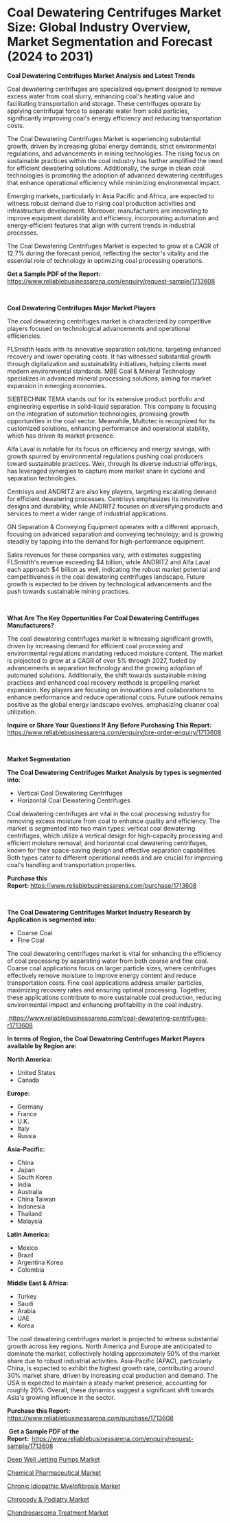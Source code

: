 <p><h1>Coal Dewatering Centrifuges Market Size: Global Industry Overview, Market Segmentation and Forecast (2024 to 2031)</h1></p><p><strong>Coal Dewatering Centrifuges Market Analysis and Latest Trends</strong></p>
<p><p>Coal dewatering centrifuges are specialized equipment designed to remove excess water from coal slurry, enhancing coal's heating value and facilitating transportation and storage. These centrifuges operate by applying centrifugal force to separate water from solid particles, significantly improving coal's energy efficiency and reducing transportation costs.</p><p>The Coal Dewatering Centrifuges Market is experiencing substantial growth, driven by increasing global energy demands, strict environmental regulations, and advancements in mining technologies. The rising focus on sustainable practices within the coal industry has further amplified the need for efficient dewatering solutions. Additionally, the surge in clean coal technologies is promoting the adoption of advanced dewatering centrifuges that enhance operational efficiency while minimizing environmental impact.</p><p>Emerging markets, particularly in Asia Pacific and Africa, are expected to witness robust demand due to rising coal production activities and infrastructure development. Moreover, manufacturers are innovating to improve equipment durability and efficiency, incorporating automation and energy-efficient features that align with current trends in industrial processes.</p><p>The Coal Dewatering Centrifuges Market is expected to grow at a CAGR of 12.7% during the forecast period, reflecting the sector's vitality and the essential role of technology in optimizing coal processing operations.</p></p>
<p><strong>Get a Sample PDF of the Report:&nbsp;</strong> <a href="https://www.reliablebusinessarena.com/enquiry/request-sample/1713608?utm_campaign=1580&utm_medium=2&utm_source=Github&utm_content=ia&utm_term=22102024&utm_id=coal-dewatering-centrifuges">https://www.reliablebusinessarena.com/enquiry/request-sample/1713608</a></p>
<p>&nbsp;</p>
<p><strong>Coal Dewatering Centrifuges Major Market Players</strong></p>
<p><p>The coal dewatering centrifuges market is characterized by competitive players focused on technological advancements and operational efficiencies. </p><p>FLSmidth leads with its innovative separation solutions, targeting enhanced recovery and lower operating costs. It has witnessed substantial growth through digitalization and sustainability initiatives, helping clients meet modern environmental standards. MBE Coal & Mineral Technology specializes in advanced mineral processing solutions, aiming for market expansion in emerging economies.</p><p>SIEBTECHNIK TEMA stands out for its extensive product portfolio and engineering expertise in solid-liquid separation. This company is focusing on the integration of automation technologies, promising growth opportunities in the coal sector. Meanwhile, Multotec is recognized for its customized solutions, enhancing performance and operational stability, which has driven its market presence.</p><p>Alfa Laval is notable for its focus on efficiency and energy savings, with growth spurred by environmental regulations pushing coal producers toward sustainable practices. Weir, through its diverse industrial offerings, has leveraged synergies to capture more market share in cyclone and separation technologies.</p><p>Centrisys and ANDRITZ are also key players, targeting escalating demand for efficient dewatering processes. Centrisys emphasizes its innovative designs and durability, while ANDRITZ focuses on diversifying products and services to meet a wider range of industrial applications.</p><p>GN Separation & Conveying Equipment operates with a different approach, focusing on advanced separation and conveying technology, and is growing steadily by tapping into the demand for high-performance equipment.</p><p>Sales revenues for these companies vary, with estimates suggesting FLSmidth's revenue exceeding $4 billion, while ANDRITZ and Alfa Laval each approach $4 billion as well, indicating the robust market potential and competitiveness in the coal dewatering centrifuges landscape. Future growth is expected to be driven by technological advancements and the push towards sustainable mining practices.</p></p>
<p>&nbsp;</p>
<p><strong>What Are The Key Opportunities For Coal Dewatering Centrifuges Manufacturers?</strong></p>
<p><p>The coal dewatering centrifuges market is witnessing significant growth, driven by increasing demand for efficient coal processing and environmental regulations mandating reduced moisture content. The market is projected to grow at a CAGR of over 5% through 2027, fueled by advancements in separation technology and the growing adoption of automated solutions. Additionally, the shift towards sustainable mining practices and enhanced coal recovery methods is propelling market expansion. Key players are focusing on innovations and collaborations to enhance performance and reduce operational costs. Future outlook remains positive as the global energy landscape evolves, emphasizing cleaner coal utilization.</p></p>
<p><strong>Inquire or Share Your Questions If Any Before Purchasing This Report:</strong> <a href="https://www.reliablebusinessarena.com/enquiry/pre-order-enquiry/1713608?utm_campaign=1580&utm_medium=2&utm_source=Github&utm_content=ia&utm_term=22102024&utm_id=coal-dewatering-centrifuges">https://www.reliablebusinessarena.com/enquiry/pre-order-enquiry/1713608</a></p>
<p>&nbsp;</p>
<p><strong>Market Segmentation</strong></p>
<p><strong>The Coal Dewatering Centrifuges Market Analysis by types is segmented into:</strong></p>
<p><ul><li>Vertical Coal Dewatering Centrifuges</li><li>Horizontal Coal Dewatering Centrifuges</li></ul></p>
<p><p>Coal dewatering centrifuges are vital in the coal processing industry for removing excess moisture from coal to enhance quality and efficiency. The market is segmented into two main types: vertical coal dewatering centrifuges, which utilize a vertical design for high-capacity processing and efficient moisture removal; and horizontal coal dewatering centrifuges, known for their space-saving design and effective separation capabilities. Both types cater to different operational needs and are crucial for improving coal's handling and transportation properties.</p></p>
<p><strong>Purchase this Report:&nbsp;</strong><a href="https://www.reliablebusinessarena.com/purchase/1713608?utm_campaign=1580&utm_medium=2&utm_source=Github&utm_content=ia&utm_term=22102024&utm_id=coal-dewatering-centrifuges">https://www.reliablebusinessarena.com/purchase/1713608</a></p>
<p>&nbsp;</p>
<p><strong>The Coal Dewatering Centrifuges Market Industry Research by Application is segmented into:</strong></p>
<p><ul><li>Coarse Coal</li><li>Fine Coal</li></ul></p>
<p><p>The coal dewatering centrifuges market is vital for enhancing the efficiency of coal processing by separating water from both coarse and fine coal. Coarse coal applications focus on larger particle sizes, where centrifuges effectively remove moisture to improve energy content and reduce transportation costs. Fine coal applications address smaller particles, maximizing recovery rates and ensuring optimal processing. Together, these applications contribute to more sustainable coal production, reducing environmental impact and enhancing profitability in the coal industry.</p></p>
<p><a href="https://www.reliablebusinessarena.com/coal-dewatering-centrifuges-r1713608?utm_campaign=1580&utm_medium=2&utm_source=Github&utm_content=ia&utm_term=22102024&utm_id=coal-dewatering-centrifuges">&nbsp;https://www.reliablebusinessarena.com/coal-dewatering-centrifuges-r1713608</a></p>
<p><strong>In terms of Region, the Coal Dewatering Centrifuges Market Players available by Region are:</strong></p>
<p>
    <p> <strong> North America: </strong>
        <ul>
            <li>United States</li>
            <li>Canada</li>
        </ul>
        </p> 
    <p> <strong> Europe: </strong>
        <ul>
            <li>Germany</li>
            <li>France</li>
            <li>U.K.</li>
            <li>Italy</li>
            <li>Russia</li>
        </ul>
        </p> 
    <p> <strong> Asia-Pacific: </strong>
        <ul>
            <li>China</li>
            <li>Japan</li>
            <li>South Korea</li>
            <li>India</li>
            <li>Australia</li>
            <li>China Taiwan</li>
            <li>Indonesia</li>
            <li>Thailand</li>
            <li>Malaysia</li>
        </ul>
        </p> 
    <p> <strong> Latin America: </strong>
        <ul>
            <li>Mexico</li>
            <li>Brazil</li>
            <li>Argentina Korea</li>
            <li>Colombia</li>
        </ul>
        </p> 
    <p> <strong> Middle East & Africa: </strong>
        <ul>
            <li>Turkey</li>
            <li>Saudi</li>
            <li>Arabia</li>
            <li>UAE</li>
            <li>Korea</li>
        </ul>
    </p>
    </p>
<p><p>The coal dewatering centrifuges market is projected to witness substantial growth across key regions. North America and Europe are anticipated to dominate the market, collectively holding approximately 50% of the market share due to robust industrial activities. Asia-Pacific (APAC), particularly China, is expected to exhibit the highest growth rate, contributing around 30% market share, driven by increasing coal production and demand. The USA is expected to maintain a steady market presence, accounting for roughly 20%. Overall, these dynamics suggest a significant shift towards Asia's growing influence in the sector.</p></p>
<p><strong>Purchase this Report: </strong><a href="https://www.reliablebusinessarena.com/purchase/1713608?utm_campaign=1580&utm_medium=2&utm_source=Github&utm_content=ia&utm_term=22102024&utm_id=coal-dewatering-centrifuges">https://www.reliablebusinessarena.com/purchase/1713608</a></p>
<p>&nbsp;<strong>Get a Sample PDF of the Report:&nbsp;&nbsp;</strong><a href="https://www.reliablebusinessarena.com/enquiry/request-sample/1713608?utm_campaign=1580&utm_medium=2&utm_source=Github&utm_content=ia&utm_term=22102024&utm_id=coal-dewatering-centrifuges">https://www.reliablebusinessarena.com/enquiry/request-sample/1713608</a></p>
<p><strong></strong></p>
<p><p><a href="https://github.com/JakirUddin651/Market-Research-Report-List-1/blob/main/deep-well-jetting-pumps-market.md?utm_campaign=1580&utm_medium=2&utm_source=Github&utm_content=ia&utm_term=22102024&utm_id=coal-dewatering-centrifuges">Deep Well Jetting Pumps Market</a></p><p><a href="https://www.linkedin.com/pulse/chemical-pharmaceutical-market-overview-forecast-2024-7hbwf?utm_campaign=1580&utm_medium=2&utm_source=Github&utm_content=ia&utm_term=22102024&utm_id=coal-dewatering-centrifuges">Chemical Pharmaceutical Market</a></p><p><a href="https://www.linkedin.com/pulse/global-chronic-idiopathic-myelofibrosis-market-trends-innovations-ct7yf?utm_campaign=1580&utm_medium=2&utm_source=Github&utm_content=ia&utm_term=22102024&utm_id=coal-dewatering-centrifuges">Chronic Idiopathic Myelofibrosis Market</a></p><p><a href="https://www.linkedin.com/pulse/future-trends-global-chiropody-podiatry-market-insights-xol3f?utm_campaign=1580&utm_medium=2&utm_source=Github&utm_content=ia&utm_term=22102024&utm_id=coal-dewatering-centrifuges">Chiropody & Podiatry Market</a></p><p><a href="https://www.linkedin.com/pulse/insights-chondrosarcoma-treatment-market-players-size-pinef?utm_campaign=1580&utm_medium=2&utm_source=Github&utm_content=ia&utm_term=22102024&utm_id=coal-dewatering-centrifuges">Chondrosarcoma Treatment Market</a></p></p>